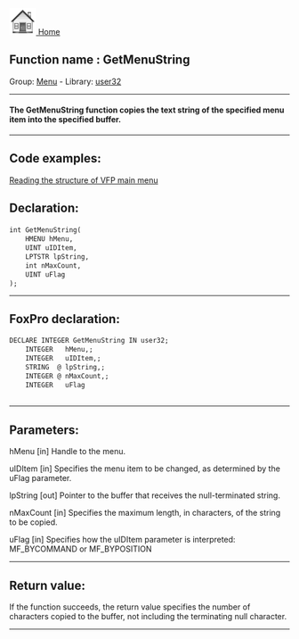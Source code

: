 [<img src="../../images/home.png"> Home ](https://github.com/VFPX/Win32API)  

## Function name : GetMenuString
Group: [Menu](../../functions_group.md#Menu)  -  Library: [user32](../../Libraries.md#user32)  
***  


#### The GetMenuString function copies the text string of the specified menu item into the specified buffer.

***  


## Code examples:
[Reading the structure of VFP main menu](../../samples/sample_337.md)  

## Declaration:
```foxpro  
int GetMenuString(
	HMENU hMenu,
	UINT uIDItem,
	LPTSTR lpString,
	int nMaxCount,
	UINT uFlag
);  
```  
***  


## FoxPro declaration:
```foxpro  
DECLARE INTEGER GetMenuString IN user32;
	INTEGER   hMenu,;
	INTEGER   uIDItem,;
	STRING  @ lpString,;
	INTEGER @ nMaxCount,;
	INTEGER   uFlag
  
```  
***  


## Parameters:
hMenu
[in] Handle to the menu. 

uIDItem
[in] Specifies the menu item to be changed, as determined by the uFlag parameter. 

lpString
[out] Pointer to the buffer that receives the null-terminated string.

nMaxCount
[in] Specifies the maximum length, in characters, of the string to be copied. 

uFlag
[in] Specifies how the uIDItem parameter is interpreted: MF_BYCOMMAND or MF_BYPOSITION  
***  


## Return value:
If the function succeeds, the return value specifies the number of characters copied to the buffer, not including the terminating null character.  
***  

